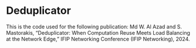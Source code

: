 # Deduplicator

This is the code used for the following publication: Md W. Al Azad and S. Mastorakis, “Deduplicator: When Computation Reuse Meets
Load Balancing at the Network Edge,” IFIP Networking Conference (IFIP Networking), 2024.
